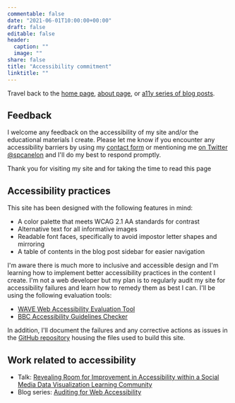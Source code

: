 ```yaml
---
commentable: false
date: "2021-06-01T10:00:00+00:00"
draft: false
editable: false
header:
  caption: ""
  image: ""
share: false
title: "Accessibility commitment"
linktitle: ""
---
```


Travel back to the [home page](https://silvia.rbind.io), [about page](/about/), or [a11y series of blog posts](https://silvia.rbind.io/blog/2021-a11y-website/).

## Feedback

I welcome any feedback on the accessibility of my site and/or the educational materials I create. Please let me know if you encounter any accessibility barriers by using my [contact form](/contact/) or mentioning me [on Twitter \@spcanelon](https://twitter.com/@spcanelon) and I'll do my best to respond promptly.

Thank you for visiting my site and for taking the time to read this page <i class="fas fa-heart" alt="heart"></i>

## Accessibility practices

This site has been designed with the following features in mind:
- A color palette that meets WCAG 2.1 AA standards for contrast
- Alternative text for all informative images
- Readable font faces, specifically to avoid impostor letter shapes and mirroring
- A table of contents in the blog post sidebar for easier navigation

I'm aware there is much more to inclusive and accessible design and I'm learning how to implement better accessibility practices in the content I create. I'm not a web developer but my plan is to regularly audit my site for accessibility failures and learn how to remedy them as best I can. I'll be using the following evaluation tools:
 - [WAVE Web Accessibility Evaluation Tool](https://wave.webaim.org/)
 - [BBC Accessibility Guidelines Checker](https://github.com/bbc/bbc-a11y#bbc-accessibility-standards-checker)

In addition, I'll document the failures and any corrective actions as issues in the [GitHub repository](https://github.com/spcanelon/silvia/issues) housing the files used to build this site.

## Work related to accessibility

- Talk: [Revealing Room for Improvement in Accessibility within a Social Media Data Visualization Learning Community](/talk/2021-05-04-data-viz-accessibility/)
- Blog series: [Auditing for Web Accessibility](https://silvia.rbind.io/blog/2021-a11y-website/)

